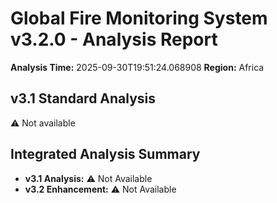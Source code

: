# Global Fire Monitoring System v3.2.0 - Analysis Report

**Analysis Time:** 2025-09-30T19:51:24.068908
**Region:** Africa

## v3.1 Standard Analysis
⚠️ Not available

## Integrated Analysis Summary
- **v3.1 Analysis:** ⚠️ Not Available
- **v3.2 Enhancement:** ⚠️ Not Available
